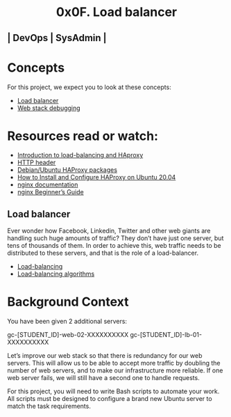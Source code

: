 <h1 align="center"> 0x0F. Load balancer </h1>

## | DevOps | SysAdmin |

# Concepts
For this project, we expect you to look at these concepts:
* [Load balancer](#load-balancer)
* [Web stack debugging](https://github.com/Ezra-Mallo/alx-system_engineering-devops/blob/master/0x0D-web_stack_debugging_0/web_stack_debugging.md)

# Resources read or watch:

* [Introduction to load-balancing and HAproxy](https://www.digitalocean.com/community/tutorials/an-introduction-to-haproxy-and-load-balancing-concepts)
* [HTTP header](https://www.techopedia.com/definition/27178/http-header)
* [Debian/Ubuntu HAProxy packages](https://haproxy.debian.net/)
* [How to Install and Configure HAProxy on Ubuntu 20.04](https://linuxhostsupport.com/blog/how-to-install-and-configure-haproxy-on-ubuntu-20-04/)
* [nginx documentation](https://nginx.org/en/docs/)
* [nginx Beginner’s Guide](https://nginx.org/en/docs/beginners_guide.html)





## Load balancer
Ever wonder how Facebook, Linkedin, Twitter and other web giants are handling such huge amounts of traffic? They don’t have just one server, but tens of thousands of them. In order to achieve this, web traffic needs to be distributed to these servers, and that is the role of a load-balancer.


* [Load-balancing](https://www.thegeekstuff.com/2016/01/load-balancer-intro/)
* [Load-balancing algorithms](https://community.f5.com/t5/technical-articles/intro-to-load-balancing-for-developers-the-algorithms/ta-p/273759)








# Background Context
You have been given 2 additional servers:

gc-[STUDENT_ID]-web-02-XXXXXXXXXX
gc-[STUDENT_ID]-lb-01-XXXXXXXXXX

Let’s improve our web stack so that there is redundancy for our web servers. This will allow us to be able to accept more traffic by doubling the number of web servers, and to make our infrastructure more reliable. If one web server fails, we will still have a second one to handle requests.

For this project, you will need to write Bash scripts to automate your work. All scripts must be designed to configure a brand new Ubuntu server to match the task requirements.
